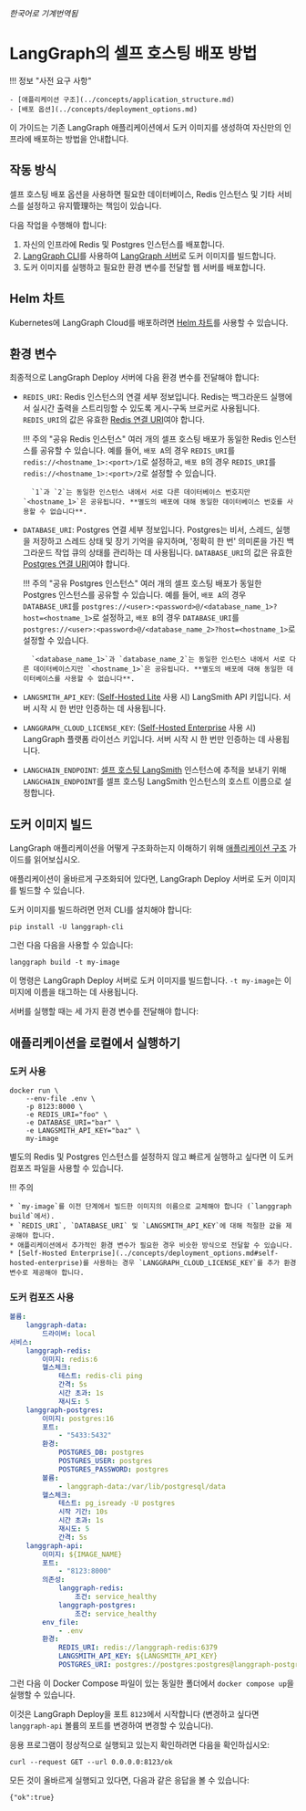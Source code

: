 _한국어로 기계번역됨_

# LangGraph의 셀프 호스팅 배포 방법

!!! 정보 "사전 요구 사항"

    - [애플리케이션 구조](../concepts/application_structure.md)
    - [배포 옵션](../concepts/deployment_options.md)

이 가이드는 기존 LangGraph 애플리케이션에서 도커 이미지를 생성하여 자신만의 인프라에 배포하는 방법을 안내합니다.

## 작동 방식

셀프 호스팅 배포 옵션을 사용하면 필요한 데이터베이스, Redis 인스턴스 및 기타 서비스를 설정하고 유지管理하는 책임이 있습니다.

다음 작업을 수행해야 합니다:

1. 자신의 인프라에 Redis 및 Postgres 인스턴스를 배포합니다.
2. [LangGraph CLI](../concepts/langgraph_cli.md)를 사용하여 [LangGraph 서버](../concepts/langgraph_server.md)로 도커 이미지를 빌드합니다.
3. 도커 이미지를 실행하고 필요한 환경 변수를 전달할 웹 서버를 배포합니다.

## Helm 차트

Kubernetes에 LangGraph Cloud를 배포하려면 [Helm 차트](https://github.com/langchain-ai/helm/blob/main/charts/langgraph-cloud/README.md)를 사용할 수 있습니다.

## 환경 변수

최종적으로 LangGraph Deploy 서버에 다음 환경 변수를 전달해야 합니다:

- `REDIS_URI`: Redis 인스턴스의 연결 세부 정보입니다. Redis는 백그라운드 실행에서 실시간 출력을 스트리밍할 수 있도록 게시-구독 브로커로 사용됩니다. `REDIS_URI`의 값은 유효한 [Redis 연결 URI](https://redis-py.readthedocs.io/en/stable/connections.html#redis.Redis.from_url)여야 합니다.

    !!! 주의 "공유 Redis 인스턴스"
        여러 개의 셀프 호스팅 배포가 동일한 Redis 인스턴스를 공유할 수 있습니다. 예를 들어, `배포 A`의 경우 `REDIS_URI`를 `redis://<hostname_1>:<port>/1`로 설정하고, `배포 B`의 경우 `REDIS_URI`를 `redis://<hostname_1>:<port>/2`로 설정할 수 있습니다.

        `1`과 `2`는 동일한 인스턴스 내에서 서로 다른 데이터베이스 번호지만 `<hostname_1>`은 공유됩니다. **별도의 배포에 대해 동일한 데이터베이스 번호를 사용할 수 없습니다**.

- `DATABASE_URI`: Postgres 연결 세부 정보입니다. Postgres는 비서, 스레드, 실행을 저장하고 스레드 상태 및 장기 기억을 유지하며, '정확히 한 번' 의미론을 가진 백그라운드 작업 큐의 상태를 관리하는 데 사용됩니다. `DATABASE_URI`의 값은 유효한 [Postgres 연결 URI](https://www.postgresql.org/docs/current/libpq-connect.html#LIBPQ-CONNSTRING-URIS)여야 합니다.

    !!! 주의 "공유 Postgres 인스턴스"
        여러 개의 셀프 호스팅 배포가 동일한 Postgres 인스턴스를 공유할 수 있습니다. 예를 들어, `배포 A`의 경우 `DATABASE_URI`를 `postgres://<user>:<password>@/<database_name_1>?host=<hostname_1>`로 설정하고, `배포 B`의 경우 `DATABASE_URI`를 `postgres://<user>:<password>@/<database_name_2>?host=<hostname_1>`로 설정할 수 있습니다.

        `<database_name_1>`과 `database_name_2`는 동일한 인스턴스 내에서 서로 다른 데이터베이스지만 `<hostname_1>`은 공유됩니다. **별도의 배포에 대해 동일한 데이터베이스를 사용할 수 없습니다**.

- `LANGSMITH_API_KEY`: ([Self-Hosted Lite](../concepts/deployment_options.md#self-hosted-lite) 사용 시) LangSmith API 키입니다. 서버 시작 시 한 번만 인증하는 데 사용됩니다.
- `LANGGRAPH_CLOUD_LICENSE_KEY`: ([Self-Hosted Enterprise](../concepts/deployment_options.md#self-hosted-enterprise) 사용 시) LangGraph 플랫폼 라이선스 키입니다. 서버 시작 시 한 번만 인증하는 데 사용됩니다.
- `LANGCHAIN_ENDPOINT`: [셀프 호스팅 LangSmith](https://docs.smith.langchain.com/self_hosting) 인스턴스에 추적을 보내기 위해 `LANGCHAIN_ENDPOINT`를 셀프 호스팅 LangSmith 인스턴스의 호스트 이름으로 설정합니다.

## 도커 이미지 빌드

LangGraph 애플리케이션을 어떻게 구조화하는지 이해하기 위해 [애플리케이션 구조](../concepts/application_structure.md) 가이드를 읽어보십시오.

애플리케이션이 올바르게 구조화되어 있다면, LangGraph Deploy 서버로 도커 이미지를 빌드할 수 있습니다.

도커 이미지를 빌드하려면 먼저 CLI를 설치해야 합니다:

```shell
pip install -U langgraph-cli
```

그런 다음 다음을 사용할 수 있습니다:

```
langgraph build -t my-image
```

이 명령은 LangGraph Deploy 서버로 도커 이미지를 빌드합니다. `-t my-image`는 이미지에 이름을 태그하는 데 사용됩니다.

서버를 실행할 때는 세 가지 환경 변수를 전달해야 합니다:

## 애플리케이션을 로컬에서 실행하기

### 도커 사용

```shell
docker run \
    --env-file .env \
    -p 8123:8000 \
    -e REDIS_URI="foo" \
    -e DATABASE_URI="bar" \
    -e LANGSMITH_API_KEY="baz" \
    my-image
```

별도의 Redis 및 Postgres 인스턴스를 설정하지 않고 빠르게 실행하고 싶다면 이 도커 컴포즈 파일을 사용할 수 있습니다.

!!! 주의

    * `my-image`를 이전 단계에서 빌드한 이미지의 이름으로 교체해야 합니다 (`langgraph build`에서).
    * `REDIS_URI`, `DATABASE_URI` 및 `LANGSMITH_API_KEY`에 대해 적절한 값을 제공해야 합니다.
    * 애플리케이션에서 추가적인 환경 변수가 필요한 경우 비슷한 방식으로 전달할 수 있습니다.
    * [Self-Hosted Enterprise](../concepts/deployment_options.md#self-hosted-enterprise)를 사용하는 경우 `LANGGRAPH_CLOUD_LICENSE_KEY`를 추가 환경 변수로 제공해야 합니다.

### 도커 컴포즈 사용

```yml
볼륨:
    langgraph-data:
        드라이버: local
서비스:
    langgraph-redis:
        이미지: redis:6
        헬스체크:
            테스트: redis-cli ping
            간격: 5s
            시간 초과: 1s
            재시도: 5
    langgraph-postgres:
        이미지: postgres:16
        포트:
            - "5433:5432"
        환경:
            POSTGRES_DB: postgres
            POSTGRES_USER: postgres
            POSTGRES_PASSWORD: postgres
        볼륨:
            - langgraph-data:/var/lib/postgresql/data
        헬스체크:
            테스트: pg_isready -U postgres
            시작 기간: 10s
            시간 초과: 1s
            재시도: 5
            간격: 5s
    langgraph-api:
        이미지: ${IMAGE_NAME}
        포트:
            - "8123:8000"
        의존성:
            langgraph-redis:
                조건: service_healthy
            langgraph-postgres:
                조건: service_healthy
        env_file:
            - .env
        환경:
            REDIS_URI: redis://langgraph-redis:6379
            LANGSMITH_API_KEY: ${LANGSMITH_API_KEY}
            POSTGRES_URI: postgres://postgres:postgres@langgraph-postgres:5432/postgres?sslmode=disable
```

그런 다음 이 Docker Compose 파일이 있는 동일한 폴더에서 `docker compose up`을 실행할 수 있습니다.

이것은 LangGraph Deploy을 포트 `8123`에서 시작합니다 (변경하고 싶다면 `langgraph-api` 볼륨의 포트를 변경하여 변경할 수 있습니다).

응용 프로그램이 정상적으로 실행되고 있는지 확인하려면 다음을 확인하십시오:

```shell
curl --request GET --url 0.0.0.0:8123/ok
```
모든 것이 올바르게 실행되고 있다면, 다음과 같은 응답을 볼 수 있습니다:

```shell
{"ok":true}
```

